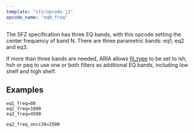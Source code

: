 ```yaml
---
template: "sfz/opcode.j2"
opcode_name: "eqN_freq"
---
```

The SFZ specification has three EQ bands, with this opcode setting
the center frequency of band N. There are three parametric bands:
eq1, eq2 and eq3.

If more than three bands are needed, ARIA allows [fil_type]
to be set to lsh, hsh or peq to use one or both filters as additional
EQ bands, including low shelf and high shelf.

## Examples

```sfz
eq1_freq=80
eq2_freq=1000
eq3_freq=4500

eq2_freq_oncc30=2500
```


[fil_type]: fil_type.md
